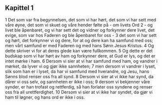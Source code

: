 ## Kapittel 1

1 Det som var fra begynnelsen, det som vi har hørt, det som vi har sett med våre øyne, det som vi skuet og våre hender følte på - om livets Ord
2 - og livet ble åpenbaret, og vi har sett det og vidner og forkynner dere livet, det evige, som var hos Faderen og ble åpenbaret for oss -
3 det som vi har sett og hørt, det forkynner vi og dere, for at og dere kan ha samfund med oss; men vårt samfund er med Faderen og med hans Sønn Jesus Kristus.
4 Og dette skriver vi for at deres glede kan være fullkommen.
5 Og dette er det budskap som vi har hørt av ham og forkynner dere, at Gud er lys, og det er intet mørke i ham.
6 Dersom vi sier at vi har samfund med ham, og vandrer i mørket, da lyver vi og gjør ikke sannheten;
7 men dersom vi vandrer i lyset, slik som han er i lyset, da har vi samfund med hverandre, og Jesu, hans Sønns blod renser oss fra all synd.
8 Dersom vi sier at vi ikke har synd, da dårer vi oss selv, og sannheten er ikke i oss;
9 dersom vi bekjenner våre synder, er han trofast og rettferdig, så han forlater oss syndene og renser oss fra all urettferdighet.
10 Dersom vi sier at vi ikke har syndet, da gjør vi ham til løgner, og hans ord er ikke i oss.
